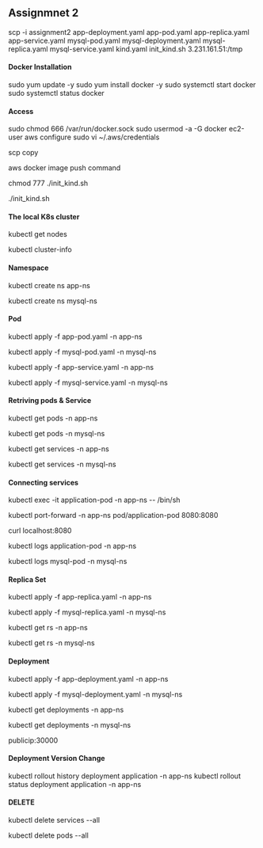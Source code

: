 ## Assignmnet 2 ##


scp -i assignment2 app-deployment.yaml app-pod.yaml app-replica.yaml app-service.yaml mysql-pod.yaml mysql-deployment.yaml mysql-replica.yaml mysql-service.yaml kind.yaml init_kind.sh 3.231.161.51:/tmp

 #### Docker Installation ####

sudo yum update -y
sudo yum install docker -y
sudo systemctl start docker
sudo systemctl status docker

#### Access ####

sudo chmod 666 /var/run/docker.sock
sudo usermod -a -G docker ec2-user
aws configure
sudo vi ~/.aws/credentials



scp  copy

aws docker image push command

chmod 777 ./init_kind.sh 

./init_kind.sh

#### The local K8s cluster ####

kubectl get nodes

kubectl cluster-info


#### Namespace ####

kubectl create ns app-ns

kubectl create ns mysql-ns

#### Pod ####

kubectl apply -f app-pod.yaml -n app-ns

kubectl apply -f mysql-pod.yaml -n mysql-ns

kubectl apply -f app-service.yaml -n app-ns

kubectl apply -f mysql-service.yaml -n mysql-ns

#### Retriving pods & Service ####

kubectl get pods -n app-ns

kubectl get pods -n mysql-ns

kubectl get services -n app-ns

kubectl get services -n mysql-ns

#### Connecting services ####

kubectl exec -it application-pod -n app-ns  -- /bin/sh 

kubectl port-forward -n app-ns pod/application-pod 8080:8080

curl localhost:8080

kubectl logs application-pod -n app-ns

kubectl logs mysql-pod -n mysql-ns


#### Replica Set ####

kubectl apply -f app-replica.yaml -n app-ns

kubectl apply -f mysql-replica.yaml -n mysql-ns

kubectl get rs -n app-ns

kubectl get rs -n mysql-ns

#### Deployment ####

kubectl apply -f app-deployment.yaml -n app-ns

kubectl apply -f mysql-deployment.yaml -n mysql-ns

kubectl get deployments -n app-ns

kubectl get deployments  -n mysql-ns


publicip:30000


#### Deployment Version Change ####

kubectl rollout history deployment application -n app-ns
kubectl rollout status  deployment application -n app-ns   


#### DELETE ####

kubectl delete services --all 

kubectl delete pods --all 



